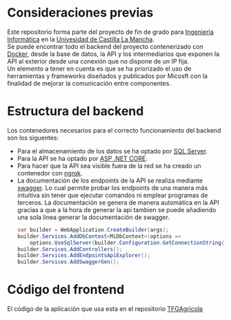 # Consideraciones previas
Este repositorio forma parte del proyecto de fin de grado para [Ingeniería Informática](https://www.uclm.es/es/toledo/fcsociales/grado-informatica) en la [Univesidad de Castilla La Mancha](https://www.uclm.es/).<br/>
Se puede encontrar todo el backend del proyecto contenerizado con [Docker](https://www.docker.com/), desde la base de datos, la API y los intermediarios que exponen la API al exterior desde una conexión que no dispone de un IP fija.<br/>
Un elemento a tener en cuenta es que se ha priorizado el uso de herramientas y frameworks diseñados y publicados por Micosft con la finalidad de mejorar la comunicación entre componentes.<br/>
# Estructura del backend
Los contenedores necesarios para el correcto funcionamiento del backend son los siguentes:
- Para el almacenamiento de los datos se ha optado por [SQL Server](https://learn.microsoft.com/es-es/sql/sql-server/what-is-sql-server?view=sql-server-ver17).<br/>
- Para la API se ha optado por [ASP .NET CORE](https://learn.microsoft.com/es-es/aspnet/core/introduction-to-aspnet-core?view=aspnetcore-9.0).<br/>
- Para hacer que la API sea visible fuera de la red se ha creado un contenedor con [ngrok](https://ngrok.com/).
- La documentación de los endpoints de la API se realiza mediante [swagger](https://swagger.io/). Lo cual permite probar los endpoints de una manera más intuitiva sin tener que ejecutar comandos ni emplear programas de terceros. La documentación se genera de manera automática en la API gracias a que a la hora de generar la api tambien se puede añadiendo una sola linea generar la documentación de swagger.
  ```c#
  var builder = WebApplication.CreateBuilder(args);
  builder.Services.AddDbContext<MiDbContext>(options =>
      options.UseSqlServer(builder.Configuration.GetConnectionString("MiConexionSql")));
  builder.Services.AddControllers();
  builder.Services.AddEndpointsApiExplorer();
  builder.Services.AddSwaggerGen();
  ```
# Código del frontend
El código de la aplicación que usa esta en el repositorio [TFGAgricola](https://github.com/loleandote22/TFGAgricola)
